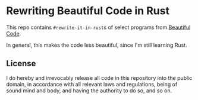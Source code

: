 # Rewriting Beautiful Code in Rust

This repo contains `#rewrite-it-in-rust`s of select programs from
[Beautiful Code](http://www.amazon.com/Beautiful-Code-Leading-Programmers-Practice/dp/0596510047).

In general, this makes the code less beautiful, since I'm still learning Rust.

## License

I do hereby and irrevocably release all code in this repository into the public domain,
in accordance with all relevant laws and regulations,
being of sound mind and body, and having the authority to do so,
and so on.

